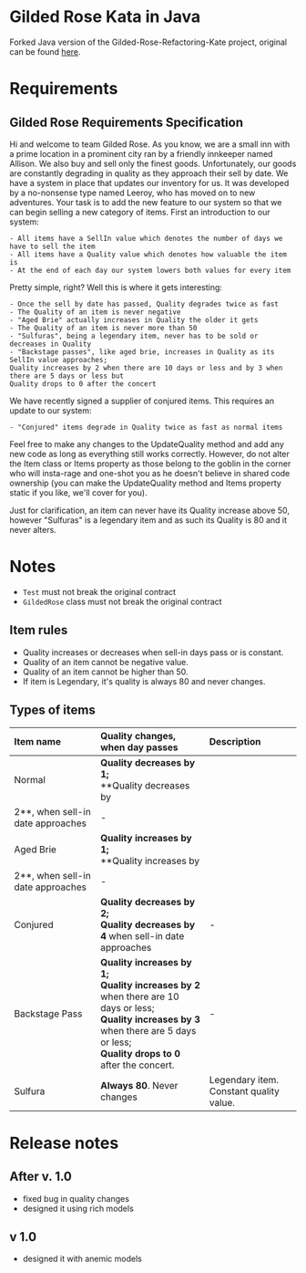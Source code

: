 # Gilded Rose Kata in Java

Forked Java version of the Gilded-Rose-Refactoring-Kate project, original can be found
[here](https://github.com/emilybache/GildedRose-Refactoring-Kata).

# Requirements

## Gilded Rose Requirements Specification

Hi and welcome to team Gilded Rose. As you know, we are a small inn with a prime location in a
prominent city ran by a friendly innkeeper named Allison. We also buy and sell only the finest
goods. Unfortunately, our goods are constantly degrading in quality as they approach their sell by
date. We have a system in place that updates our inventory for us. It was developed by a no-nonsense
type named Leeroy, who has moved on to new adventures. Your task is to add the new feature to our
system so that we can begin selling a new category of items. First an introduction to our system:

	- All items have a SellIn value which denotes the number of days we have to sell the item
	- All items have a Quality value which denotes how valuable the item is
	- At the end of each day our system lowers both values for every item

Pretty simple, right? Well this is where it gets interesting:

	- Once the sell by date has passed, Quality degrades twice as fast
	- The Quality of an item is never negative
	- "Aged Brie" actually increases in Quality the older it gets
	- The Quality of an item is never more than 50
	- "Sulfuras", being a legendary item, never has to be sold or decreases in Quality
	- "Backstage passes", like aged brie, increases in Quality as its SellIn value approaches;
	Quality increases by 2 when there are 10 days or less and by 3 when there are 5 days or less but
	Quality drops to 0 after the concert

We have recently signed a supplier of conjured items. This requires an update to our system:

	- "Conjured" items degrade in Quality twice as fast as normal items

Feel free to make any changes to the UpdateQuality method and add any new code as long as everything
still works correctly. However, do not alter the Item class or Items property as those belong to the
goblin in the corner who will insta-rage and one-shot you as he doesn't believe in shared code
ownership (you can make the UpdateQuality method and Items property static if you like, we'll cover
for you).

Just for clarification, an item can never have its Quality increase above 50, however "Sulfuras" is
a legendary item and as such its Quality is 80 and it never alters.

# Notes

* `Test` must not break the original contract
* `GildedRose` class must not break the original contract

## Item rules

* Quality increases or decreases when sell-in days pass or is constant.
* Quality of an item cannot be negative value.
* Quality of an item cannot be higher than 50.
* If item is Legendary, it's quality is always 80 and never changes.

## Types of items

| Item name                         | Quality changes, when day passes                                                                                                                                                                                    | Description                             |
|:----------------------------------|:--------------------------------------------------------------------------------------------------------------------------------------------------------------------------------------------------------------------|:----------------------------------------|
| Normal                            | **Quality decreases by 1;** <br> **Quality decreases by                                                                                                                                                             |                                         |
| 2**, when sell-in date approaches | -                                                                                                                                                                                                                   |                                         |
| Aged Brie                         | **Quality increases by 1;** <br> **Quality increases by                                                                                                                                                             |                                         |
| 2**, when sell-in date approaches | -                                                                                                                                                                                                                   |                                         |
| Conjured                          | <b>Quality decreases by 2;</b> <br> <b>Quality decreases by 4</b> when sell-in date approaches                                                                                                                      | -                                       |
| Backstage Pass                    | <b>Quality increases by 1;</b><br> <b>Quality increases by 2</b> when there are 10 days or less;<br> <b>Quality increases by 3 </b> when there are 5 days or less;<br> <b>Quality drops to 0</b> after the concert. | -                                       |
| Sulfura                           | **Always 80**. Never changes                                                                                                                                                                                        | Legendary item. Constant quality value. |

# Release notes

## After v. 1.0

- fixed bug in quality changes
- designed it using rich models

## v 1.0

- designed it with anemic models
